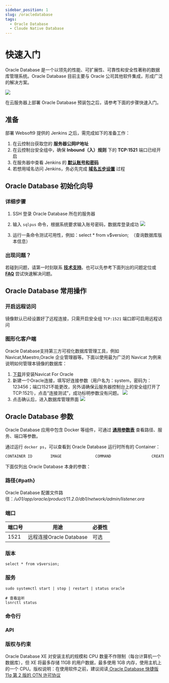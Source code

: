 ```yaml
---
sidebar_position: 1
slug: /oracledatabase
tags:
  - Oracle Database
  - Cloude Native Database
---
```


# 快速入门

Oracle Database 是一个以领先的性能、可扩展性、可靠性和安全性著称的数据库管理系统。Oracle Database 目前主要与 Oracle 公司其他软件集成，形成广泛的解决方案。  

![](http://libs.websoft9.com/Websoft9/DocsPicture/zh/oracle_database/oracle-database-1024x410.jpg)


在云服务器上部署 Oracle Database 预装包之后，请参考下面的步骤快速入门。

## 准备

部署 Websoft9 提供的 Jenkins 之后，需完成如下的准备工作：

1. 在云控制台获取您的 **服务器公网IP地址** 
2. 在云控制台安全组中，确保 **Inbound（入）规则** 下的 **TCP:1521** 端口已经开启
3. 在服务器中查看 Jenkins 的 **[默认账号和密码](./user/credentials)**  
4. 若想用域名访问  Jenkins，务必先完成 **[域名五步设置](./administrator/domain_step)** 过程


## Oracle Database 初始化向导

### 详细步骤

1.  SSH 登录 Oracle Database 所在的服务器

2.  输入 `sqlpus` 命令，根据系统要求输入账号密码，数据库登录成功
    ![](http://libs.websoft9.com/Websoft9/DocsPicture/zh/oracle_database/oracle11gex-sqlrun-websoft9.png)

3.  运行一条命令测试可用性，例如：select * from v$version;  （查询数据库版本信息）


### 出现问题？

若碰到问题，请第一时刻联系 **[技术支持](./helpdesk)**。也可以先参考下面列出的问题定位或  **[FAQ](./faq#setup)** 尝试快速解决问题。


## Oracle Database 常用操作

### 开启远程访问

镜像默认已经设置好了远程连接，只需开启安全组 `TCP:1521` 端口即可启用远程访问

### 图形化客户端

Oracle Database支持第三方可视化数据库管理工具，例如 Navicat,Maestro,Oracle 企业管理器等。下面以使用最为广泛的 Navicat 为例来说明如何管理本镜像的数据库：

1.  [下载](http://www.navicat.com.cn/download/navicat-for-oracle)并安装Navicat For Oracle
2.  新建一个Oracle连接，填写好连接参数（用户名为：system，密码为：123456；端口1521不能更改，另外请确保云服务器控制台上的安全组打开了TCP:1521），点击“连接测试”，成功标明参数没有问题。
    ![](http://libs.websoft9.com/Websoft9/DocsPicture/zh/oracle_database/oracle11gex-conn-websoft9.png)
3.  点击确认后，进入数据库管理界面
    ![](http://libs.websoft9.com/Websoft9/DocsPicture/zh/oracle_database/oracle11gex-ui-websoft9.png)

## Oracle Database 参数

Oracle Database 应用中包含 Docker 等组件，可通过 **[通用参数表](./administrator/parameter)** 查看路径、服务、端口等参数。

通过运行 `docker ps`，可以查看到 Oracle Database 运行时所有的 Container：

```bash
CONTAINER ID        IMAGE               COMMAND                  CREATED             STATUS              PORTS                                NAMES
```


下面仅列出 Oracle Database 本身的参数：

### 路径{#path}

Oracle Database 配置文件路径：*/u01/app/oracle/product/11.2.0/db1/network/admin/listener.ora*  

### 端口

| 端口号 | 用途                                          | 必要性 |
| ------ | --------------------------------------------- | ------ |
| 1521   | 远程连接Oracle Database | 可选   |


### 版本

```shell
select * from v$version;
```

### 服务

```shell
sudo systemctl start | stop | restart | status oracle

# 查看监听
lsnrctl status
```

### 命令行

### API

### 版权与约束

Oracle Database XE 对安装主机的规模和 CPU 数量不作限制（每台计算机一个数据库），但 XE 将最多存储 11GB 的用户数据，最多使用 1GB 内存，使用主机上的一个 CPU。版权说明：在使用软件之前，建议阅读[ Oracle Database 快捷版 11*g* 第 2 版的 OTN 许可协议](http://www.oracle.com/technetwork/licenses/database-11g-express-license-459621.html)



